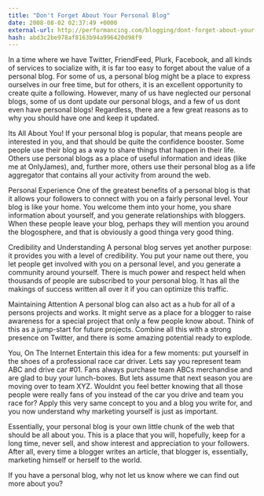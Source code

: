 ```yaml
---
title: "Don't Forget About Your Personal Blog"
date: 2008-08-02 02:37:49 +0000
external-url: http://performancing.com/blogging/dont-forget-about-your-personal-blog
hash: abd3c2be978af8163b94a996420d98f9
---
```


In a time where we have Twitter, FriendFeed, Plurk, Facebook, and all kinds of services to socialize with, it is far too easy to forget about the value of a personal blog. For some of us, a personal blog might be a place to express ourselves in our free time, but for others, it is an excellent opportunity to create quite a following. However, many of us have neglected our personal blogs, some of us dont update our personal blogs, and a few of us dont even have personal blogs! Regardless, there are a few great reasons as to why you should have one and keep it updated.

Its All About You!
If your personal blog is popular, that means people are interested in you, and that should be quite the confidence booster. Some people use their blog as a way to share things that happen in their life. Others use personal blogs as a place of useful information and ideas (like me at OnlyJames), and, further more, others use their personal blog as a life aggregator that contains all your activity from around the web.

Personal Experience
One of the greatest benefits of a personal blog is that it allows your followers to connect with you on a fairly personal level. Your blog is like your home. You welcome them into your home, you share information about yourself, and you generate relationships with bloggers. When these people leave your blog, perhaps they will mention you around the blogosphere, and that is obviously a good thinga very good thing.

Credibility and Understanding
A personal blog serves yet another purpose: it provides you with a level of credibility. You put your name out there, you let people get involved with you on a personal level, and you generate a community around yourself. There is much power and respect held when thousands of people are subscribed to your personal blog. It has all the makings of success written all over it if you can optimize this traffic.

Maintaining Attention
A personal blog can also act as a hub for all of a persons projects and works. It might serve as a place for a blogger to raise awareness for a special project that only a few people know about. Think of this as a jump-start for future projects. Combine all this with a strong presence on Twitter, and there is some amazing potential ready to explode.

You, On The Internet
Entertain this idea for a few moments: put yourself in the shoes of a professional race car driver. Lets say you represent team ABC and drive car #01. Fans always purchase team ABCs merchandise and are glad to buy your lunch-boxes. But lets assume that next season you are moving over to team XYZ. Wouldnt you feel better knowing that all those people were really fans of you instead of the car you drive and team you race for? Apply this very same concept to you and a blog you write for, and you now understand why marketing yourself is just as important.

Essentially, your personal blog is your own little chunk of the web that should be all about you. This is a place that you will, hopefully, keep for a long time, never sell, and show interest and appreciation to your followers. After all, every time a blogger writes an article, that blogger is, essentially, marketing himself or herself to the world.

If you have a personal blog, why not let us know where we can find out more about you?
